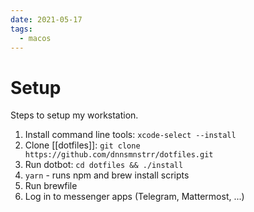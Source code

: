 ```yaml
---
date: 2021-05-17
tags:
  - macos
---
```


# Setup

Steps to setup my workstation.

1. Install command line tools: `xcode-select --install`
1. Clone [[dotfiles]]: `git clone https://github.com/dnnsmnstrr/dotfiles.git`
1. Run dotbot: `cd dotfiles && ./install`
1. `yarn` - runs npm and brew install scripts
1. Run brewfile
1. Log in to messenger apps (Telegram, Mattermost, ...)
